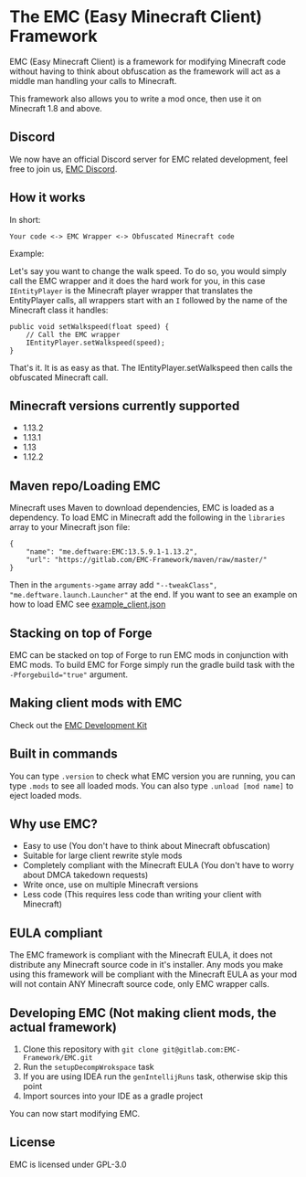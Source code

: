 The EMC (Easy Minecraft Client) Framework
===================

EMC (Easy Minecraft Client) is a framework for modifying Minecraft code without having to think about
obfuscation as the framework will act as a middle man handling your calls to Minecraft.

This framework also allows you to write a mod once, then use it on Minecraft 1.8 and above.

Discord
-------------------

We now have an official Discord server for EMC related development, feel free to join us, [EMC Discord](https://discord.gg/jcPDsGT).


How it works
-------------------

In short:

`Your code <-> EMC Wrapper <-> Obfuscated Minecraft code`

Example:

Let's say you want to change the walk speed. To do so, you would simply call the EMC wrapper and it does the hard work for you,
in this case `IEntityPlayer` is the Minecraft player wrapper that translates the EntityPlayer calls,
all wrappers start with an `I` followed by the name of the Minecraft class it handles:

```
public void setWalkspeed(float speed) {
	// Call the EMC wrapper
	IEntityPlayer.setWalkspeed(speed);
}
```

That's it. It is as easy as that. The IEntityPlayer.setWalkspeed then calls the obfuscated Minecraft call.

Minecraft versions currently supported
-------------------

* 1.13.2
* 1.13.1
* 1.13
* 1.12.2

Maven repo/Loading EMC
-------------------

Minecraft uses Maven to download dependencies, EMC is loaded as a dependency. To load EMC in Minecraft add the following in the `libraries` array to your Minecraft json file:

```
{
	"name": "me.deftware:EMC:13.5.9.1-1.13.2",
	"url": "https://gitlab.com/EMC-Framework/maven/raw/master/"
}
```

Then in the `arguments->game` array add `"--tweakClass", "me.deftware.launch.Launcher"` at the end. If you want to see an example on how to load EMC see [example_client.json](https://gitlab.com/EMC-Framework/EMC/blob/master/example_client.json)

Stacking on top of Forge
-------------------

EMC can be stacked on top of Forge to run EMC mods in conjunction with EMC mods. To build EMC for Forge simply run the gradle build task with the `-Pforgebuild="true"` argument. 

Making client mods with EMC 
-------------------

Check out the [EMC Development Kit](https://gitlab.com/EMC-Framework/EDK)

Built in commands
-------------------

You can type `.version` to check what EMC version you are running, you can type `.mods` to see all loaded mods.
You can also type `.unload [mod name]` to eject loaded mods.

Why use EMC?
-------------------

* Easy to use (You don't have to think about Minecraft obfuscation)
* Suitable for large client rewrite style mods
* Completely compliant with the Minecraft EULA (You don't have to worry about DMCA takedown requests)
* Write once, use on multiple Minecraft versions
* Less code (This requires less code than writing your client with Minecraft)

EULA compliant
-------------------

The EMC framework is compliant with the Minecraft EULA, it does not distribute any Minecraft source code in it's installer.
Any mods you make using this framework will be compliant with the Minecraft EULA as your mod will not contain ANY
Minecraft source code, only EMC wrapper calls.

Developing EMC (Not making client mods, the actual framework)
-------------------

1. Clone this repository with `git clone git@gitlab.com:EMC-Framework/EMC.git`
2. Run the `setupDecompWrokspace` task
3. If you are using IDEA run the `genIntellijRuns` task, otherwise skip this point
4. Import sources into your IDE as a gradle project

You can now start modifying EMC.

License
-------------------

EMC is licensed under GPL-3.0

